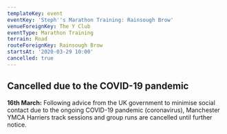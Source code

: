 ```yaml
---
templateKey: event
eventKey: 'Steph''s Marathon Training: Rainsough Brow'
venueForeignKey: The Y Club
eventType: Marathon Training
terrain: Road
routeForeignKey: Rainsough Brow
startsAt: '2020-03-29 10:00'
cancelled: true
---
```

## Cancelled due to the COVID-19 pandemic

**16th March:** Following advice from the UK government to minimise social
 contact due to the ongoing COVID-19 pandemic (coronavirus), Manchester YMCA 
 Harriers track sessions and group runs are cancelled until further notice.
